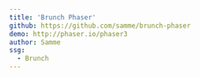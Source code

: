 ```yaml
---
title: 'Brunch Phaser'
github: https://github.com/samme/brunch-phaser
demo: http://phaser.io/phaser3
author: Samme
ssg:
  - Brunch
---
```

